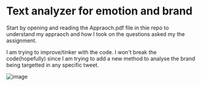 # Text analyzer for emotion and brand

Start by opening and reading the Appraoch.pdf file in thie repo to understand my appraoch and how I took on the questions asked my the assignment.

I am trying to improve/tinker with the code. I won't break the code(hopefully) since I am trying to add a new method to analyse the brand being targetted in any specific tweet.




![image](https://github.com/rohan-patnaik/sentiment-analysis-using-VADER/assets/22250758/30e2fde2-ff0c-4e1a-ada3-a234d1ab9e45)
